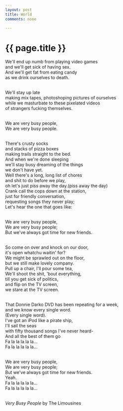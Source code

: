 ```yaml
---
layout: post
title: World
comments: none

---
```


{{ page.title }}
================

<div>
We'll end up numb from playing video games  <br/>
and we'll get sick of having sex. <br/>
And we'll get fat from eating candy <br/> 
as we drink ourselves to death.  <br/> <br/>

We'll stay up late  <br/>
making mix tapes, photoshoping pictures of ourselves <br/>
while we masturbate to these pixelated videos <br/>
of strangers fucking themselves. <br/> <br/>

We are very busy people, <br/>
We are very busy people. <br/><br/>

There's crusty socks <br/>
and stacks of pizza boxes <br/>
making trails straight to the bed. <br/>
And when we're done sleeping <br/>
we'll stay busy dreaming of the things <br/>
we don't have yet. <br/>
Well there's a long, long list of chores <br/>
and shit to do before we play, <br/>
oh let's just piss away the day.(piss away the day) <br/>
Crank call the cops down at the station, <br/>
just for friendly conversation, <br/>
requesting songs they never play; <br/>
Let's hear the one that goes like: <br/><br/>

We are very busy people,<br/>
We are very busy people;<br/>
But we've always got time for new friends.<br/><br/>

So come on over and knock on our door,<br/>
it's open whatchu waitin' for?<br/>
We might be sprawled out on the floor,<br/>
but we still make lovely company.<br/>
Pull up a chair, I'll pour some tea,<br/>
We'll shoot the shit, 'bout everything,<br/>
till you get sick of politics,<br/>
and flip on the TV screen,<br/>
we stare at the TV screen.<br/><br/>

That Donnie Darko DVD has been repeating for a week,<br/>
and we know every single word.<br/>
(Every single word).<br/>
I've got an iPod like a pirate ship,<br/>
I'll sail the seas<br/>
with fifty thousand songs I've never heard-<br/>
And all the best of them go<br/>
Fa la la la la la...<br/>
Fa la la la la la...<br/><br/>

We are very busy people,<br/>
We are very busy people;<br/>
But we've always got time for new friends.<br/>
Yeah.<br/>
Fa la la la la la...<br/>
Fa la la la la la... <br/><br/>

<span><em>Very Busy People</em> by The Limousines</span>
</div>